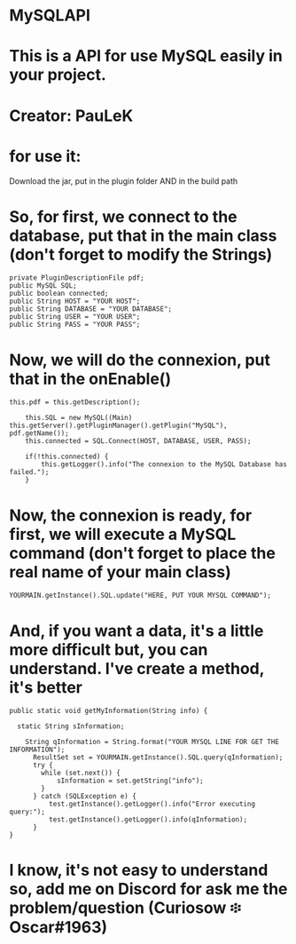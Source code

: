 # MySQLAPI
# This is a API for use MySQL easily in your project.
# Creator: PauLeK

# for use it:

Download the jar, put in the plugin folder AND in the build path

# So, for first, we connect to the database, put that in the main class (don't forget to modify the Strings)

    private PluginDescriptionFile pdf;
    public MySQL SQL;
    public boolean connected;
    public String HOST = "YOUR HOST";
    public String DATABASE = "YOUR DATABASE";
    public String USER = "YOUR USER";
    public String PASS = "YOUR PASS";
    
# Now, we will do the connexion, put that in the onEnable()

    this.pdf = this.getDescription();
		
		this.SQL = new MySQL((Main) this.getServer().getPluginManager().getPlugin("MySQL"), pdf.getName());
        this.connected = SQL.Connect(HOST, DATABASE, USER, PASS);
       
        if(!this.connected) {
            this.getLogger().info("The connexion to the MySQL Database has failed.");
        }
# Now, the connexion is ready, for first, we will execute a MySQL command (don't forget to place the real name of your main class)

    YOURMAIN.getInstance().SQL.update("HERE, PUT YOUR MYSQL COMMAND");

# And, if you want a data, it's a little more difficult but, you can understand. I've create a method, it's better

    public static void getMyInformation(String info) {
    
      static String sInformation;
    
	  	String qInformation = String.format("YOUR MYSQL LINE FOR GET THE INFORMATION");
		  ResultSet set = YOURMAIN.getInstance().SQL.query(qInformation);
		  try {
		  	while (set.next()) {
			  	sInformation = set.getString("info");
		  	}
		  } catch (SQLException e) {
			  test.getInstance().getLogger().info("Error executing query:");
			  test.getInstance().getLogger().info(qInformation);
	      }
  	}
  # I know, it's not easy to understand so, add me on Discord for ask me the problem/question (Curiosow ፨ Oscar#1963)
